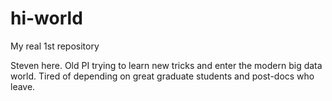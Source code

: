 # hi-world
My real 1st repository

Steven here. Old PI trying to learn new tricks and enter the modern big data world.
Tired of depending on great graduate students and post-docs who leave.
